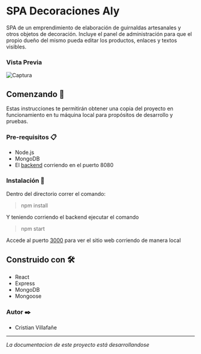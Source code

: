 #  SPA Decoraciones Aly

SPA de un emprendimiento de elaboración de guirnaldas artesanales y otros objetos de decoración. Incluye el panel de administración para que el propio dueño del mismo pueda editar los productos, enlaces y textos visibles. 

### Vista Previa

![Captura](https://i.ibb.co/RS97XtX/cap-1.jpg)

## Comenzando 🚀

Estas instrucciones te permitirán obtener una copia del proyecto en funcionamiento en tu máquina local para propósitos de desarrollo y pruebas.

### Pre-requisitos 📋

 - Node.js
 - MongoDB
 - El [backend](https://github.com/sendrarisk/DA-backend) corriendo en el puerto 8080
 
### Instalación 🔧

Dentro del directorio correr el comando:

> npm install

Y teniendo corriendo el backend ejecutar el comando

> npm start

Accede al puerto [3000](http://localhost:3000) para ver el sitio web corriendo de manera local

## Construido con 🛠️

- React
- Express 
- MongoDB
- Mongoose

### Autor ✒️

- Cristian Villafañe

--- 

_La documentacion de este proyecto está desarrollandose_